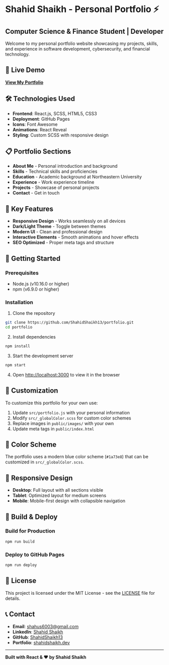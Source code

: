 # Shahid Shaikh - Personal Portfolio ⚡️

## Computer Science & Finance Student | Developer

Welcome to my personal portfolio website showcasing my projects, skills, and experience in software development, cybersecurity, and financial technology.

## 🚀 Live Demo

**[View My Portfolio](https://shahidshaikh.dev/)**

## 🛠️ Technologies Used

- **Frontend**: React.js, SCSS, HTML5, CSS3
- **Deployment**: GitHub Pages
- **Icons**: Font Awesome
- **Animations**: React Reveal
- **Styling**: Custom SCSS with responsive design

## 📋 Portfolio Sections

- **About Me** - Personal introduction and background
- **Skills** - Technical skills and proficiencies
- **Education** - Academic background at Northeastern University
- **Experience** - Work experience timeline
- **Projects** - Showcase of personal projects
- **Contact** - Get in touch

## 🎯 Key Features

- **Responsive Design** - Works seamlessly on all devices
- **Dark/Light Theme** - Toggle between themes
- **Modern UI** - Clean and professional design
- **Interactive Elements** - Smooth animations and hover effects
- **SEO Optimized** - Proper meta tags and structure

## 🚀 Getting Started

### Prerequisites

- Node.js (v10.16.0 or higher)
- npm (v6.9.0 or higher)

### Installation

1. Clone the repository
```bash
git clone https://github.com/ShahidShaikh13/portfolio.git
cd portfolio
```

2. Install dependencies
```bash
npm install
```

3. Start the development server
```bash
npm start
```

4. Open [http://localhost:3000](http://localhost:3000) to view it in the browser

## 📝 Customization

To customize this portfolio for your own use:

1. Update `src/portfolio.js` with your personal information
2. Modify `src/_globalColor.scss` for custom color schemes
3. Replace images in `public/images/` with your own
4. Update meta tags in `public/index.html`

## 🎨 Color Scheme

The portfolio uses a modern blue color scheme (`#1a73e8`) that can be customized in `src/_globalColor.scss`.

## 📱 Responsive Design

- **Desktop**: Full layout with all sections visible
- **Tablet**: Optimized layout for medium screens
- **Mobile**: Mobile-first design with collapsible navigation

## 🔧 Build & Deploy

### Build for Production
```bash
npm run build
```

### Deploy to GitHub Pages
```bash
npm run deploy
```

## 📄 License

This project is licensed under the MIT License - see the [LICENSE](LICENSE) file for details.

## 📞 Contact

- **Email**: shahus6003@gmail.com
- **LinkedIn**: [Shahid Shaikh](https://www.linkedin.com/in/shahid-shaikh-ab1405352/)
- **GitHub**: [ShahidShaikh13](https://github.com/ShahidShaikh13)
- **Portfolio**: [shahidshaikh.dev](https://shahidshaikh.dev/)

---

**Built with React & ❤️ by Shahid Shaikh**
